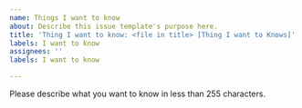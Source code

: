 ```yaml
---
name: Things I want to know
about: Describe this issue template's purpose here.
title: 'Thing I want to know: <file in title> [Thing I want to Knows]'
labels: I want to know
assignees: ''
labels: I want to know

---
```


Please describe what you want to know in less than 255 characters.
